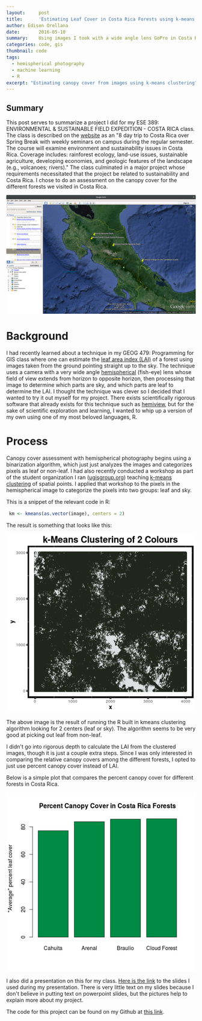 ```yaml
---
layout:     post
title:      'Estimating Leaf Cover in Costa Rica Forests using k-means Clustering'
author: Edison Orellana
date:       2016-05-10
summary:    Using images I took with a wide angle lens GoPro in Costa Rica, I was able to estimate the relative canopy covers for forests in different parts of Costa Rica. 
categories: code, gis
thumbnail: code
tags:
  - hemispherical photography
  - machine learning 
  - R
excerpt: "Estimating canopy cover from images using k-means clustering"
---
```


## Summary

This post serves to summarize a project I did for my ESE 389: ENVIRONMENTAL & SUSTAINABLE FIELD EXPEDITION - COSTA RICA class. The class is described on the [website](https://www.earth.illinois.edu/cms/one.aspx?portalId=4186&pageId=107405) as an "8 day trip to Costa Rica over Spring Break with weekly seminars on campus during the regular semester. The course will examine environment and sustainability issues in Costa Rica. Coverage includes: rainforest ecology, land-use issues, sustainable agriculture, developing economies, and geologic features of the landscape (e.g., volcanoes; rivers)." The class culminated in a major project whose requirements necessitated that the project be related to sustainability and Costa Rica. I chose to do an assessment on the canopy cover for the different forests we visited in Costa Rica.

![Costa Rica Forests](https://github.com/edisondotme/canopy-cover/raw/master/plots/map.png "Costa Rica Forests")

# Background

I had recently learned about a technique in my GEOG 479: Programming for GIS class where one can estimate the [leaf area index (LAI)](https://en.wikipedia.org/wiki/Leaf_area_index?oldformat=true) of a forest using images taken from the ground pointing straight up to the sky. The technique uses a camera with a very wide angle [hemispherical](https://en.wikipedia.org/wiki/Hemispherical_photography?oldformat=true) (fish-eye) lens whose field of view extends from horizon to opposite horizon, then processing that image to determine which parts are sky, and which parts are leaf to determine the LAI. I thought the technique was clever so I decided that I wanted to try it out myself for my project. There exists scientifically rigorous software that already exists for this technique such as [hemiview](http://www.delta-t.co.uk/product/hemiview/), but for the sake of scientific exploration and learning, I wanted to whip up a version of my own using one of my most beloved languages, R.

# Process

Canopy cover assessment with hemispherical photography begins using a binarization algorithm, which just just analyzes the images and categorizes pixels as leaf or non-leaf. I had also recently conducted a workshop as part of the student organization I ran ([ugisgroup.org](http://ugisgroup.org)) teaching [k-means clustering](https://en.wikipedia.org/wiki/K-means_clustering?oldformat=true) of spatial points. I applied that workshop to the pixels in the hemispherical image to categorize the pixels into two groups: leaf and sky.

This is a snippet of the relevant code in R:

```R
 km <- kmeans(as.vector(image), centers = 2)
```

The result is something that looks like this:

![Costa Rica Forests](https://github.com/edisondotme/canopy-cover/raw/master/plots/clustered_image.png "k-means clustered forest image")

The above image is the result of running the R built in kmeans clustering algorithm looking for 2 centers (leaf or sky). The algorithm seems to be very good at picking out leaf from non-leaf.

I didn't go into rigorous depth to calculate the LAI from the clustered images, though it is just a couple extra steps. Since I was only interested in comparing the relative canopy covers among the different forests, I opted to just use percent canopy cover instead of LAI.

Below is a simple plot that compares the percent canopy cover for different forests in Costa Rica.

![Graph of percent leaf cover](https://github.com/edisondotme/canopy-cover/raw/master/plots/mainplot.png "percent leaf cover graph")


I also did a presentation on this for my class. [Here is the link](https://docs.google.com/presentation/d/1oULHJWyrmwFsGlJhjWdb8Vo2sWT9wUim4BRLgS-18zw/edit#slide=id.g13d5aff0e2_0_51) to the slides I used during my presentation. There is very little text on my slides because I don't believe in putting text on powerpoint slides, but the pictures help to explain more about my project. 

The code for this project can be found on my Github at [this link](https://github.com/edisondotme/canopy-cover).



